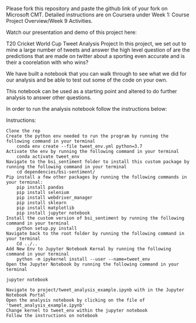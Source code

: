 Please fork this repository and paste the github link of your fork on Microsoft CMT. Detailed instructions are on Coursera under Week 1: Course Project Overview/Week 9 Activities.

Watch our presentation and demo of this project here:

T20 Cricket World Cup Tweet Analysis Project In this project, we set out to mine a large number of tweets and answer the high level question of are the predictions that are made on twitter about a sporting even accurate and is their a coorelation with who wins?

We have built a notebook that you can walk through to see what we did for our analysis and be able to test out some of the code on your own.

This notebook can be used as a starting point and altered to do further analysis to answer other questions.

In order to run the analysis notebook follow the instructions below:

Instructions:

    Clone the rep
    Create the python env needed to run the program by running the following command in your terminal
        conda env create --file tweet_env.yml python=3.7
    Activate the env by running the following command in your terminal
        conda activate tweet_env
    Navigate to the bsi_sentiment folder to install this custom package by running the following command in your terminal
        cd dependencies/bsi-sentiment/
    Pip install a few other packages by running the following commands in your terminal:
        pip install pandas
        pip install selenium
        pip install webdriver_manager
        pip install sklearn
        pip install matplotlib
        pip install jupyter notebook
    Install the custom version of bsi_sentiment by running the following command in your terminal
        python setup.py install
    Navigate back to the root folder by running the following command in your terminal
        Cd ../..
    Add New Env to Jupyter Notebook Kernal by running the following command in your terminal
        python -m ipykernel install --user --name=tweet_env
    Open the Jupyter Notebook by running the following command in your terminal

    jupyter notebook

    Navigate to project/tweet_analysis_example.ipynb with in the Jupyter Notebook Portal
    Open the analysis notebook by clicking on the file of 'tweet_analysis_example.ipynb'
    Change kernel to tweet_env within the jupyter notebook
    Follow the instructions on notebook
